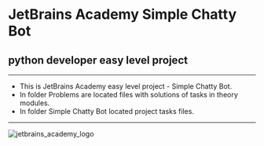 # JetBrains Academy Simple Chatty Bot
## python developer easy level project

---
<ul>
<li>This is JetBrains Academy easy level project - Simple Chatty Bot. </li>

<li>In folder Problems are located files with solutions of tasks in theory modules. </li>

<li>In folder Simple Chatty Bot located project tasks files.</li>
</ul>

---

![jetbrains_academy_logo](https://blog.jetbrains.com/wp-content/uploads/2020/03/Banner.png)
